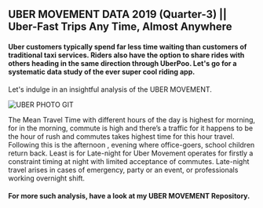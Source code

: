 ## UBER MOVEMENT DATA 2019 (Quarter-3) ||  Uber-Fast Trips Any Time, Almost Anywhere
#### Uber customers typically spend far less time waiting than customers of traditional taxi services. Riders also have the option to share rides with others heading in the same direction through UberPoo. Let's go for a systematic data study of the ever super cool riding app. 

Let's indulge in an insightful analysis of the UBER MOVEMENT. 

![UBER PHOTO GIT](https://user-images.githubusercontent.com/67545412/89104669-af264780-d438-11ea-94cd-82ed9955df0f.jpg)

The Mean Travel Time with different hours of the day is highest for morning, for in the morning, commute is high and there’s a traffic for it happens to be the hour of rush and commutes takes highest time for this hour travel. 
Following this is the afternoon , evening where office-goers, school children return back. 
Least is for Late-night for Uber Movement operates for firstly a constraint timing at night with limited acceptance of commutes. Late-night travel arises in cases of emergency, party or an event, or professionals working overnight shift.
#### For more such analysis, have a look at my UBER MOVEMENT Repository. 
